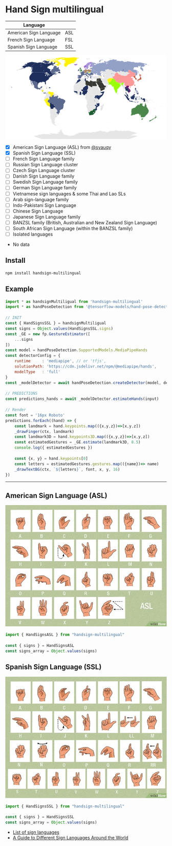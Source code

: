 # Hand Sign multilingual

| Language               |     |
| ---------------------- | --- |
| American Sign Language | ASL |
| French Sign Language   | FSL |
| Spanish Sign Language  | SSL |

![Sign_language_families](.github/Sign_language_families.svg)

- [x] American Sign Language (ASL) from [@syauqy](https://github.com/syauqy)
- [x] Spanish Sign Language (SSL)
- [ ] French Sign Language family
- [ ] Russian Sign Language cluster
- [ ] Czech Sign Language cluster
- [ ] Danish Sign Language family
- [ ] Swedish Sign Language family
- [ ] German Sign Language family
- [ ] Vietnamese sign languages & some Thai and Lao SLs
- [ ] Arab sign-language family
- [ ] Indo-Pakistani Sign Language
- [ ] Chinese Sign Language
- [ ] Japanese Sign Language family
- [ ] BANZSL family (British, Australian and New Zealand Sign Language)
- [ ] South African Sign Language (within the BANZSL family)
- [ ] Isolated languages
- No data

## Install

```bash
npm install handsign-multilingual
```

## Example

```js
import * as handsignMultiligual from 'handsign-multilingual'
import * as handPoseDetection from '@tensorflow-models/hand-pose-detection'

// INIT
const { HandSignsSSL } = handsignMultiligual
const signs = Object.values(HandSignsSSL.signs)
const _GE = new fp.GestureEstimator([
    ...signs
])
const model = handPoseDetection.SupportedModels.MediaPipeHands
const detectorConfig = {
    runtime     : 'mediapipe', // or 'tfjs',
    solutionPath: 'https://cdn.jsdelivr.net/npm/@mediapipe/hands',
    modelType   : 'full'
}
const _modelDetector = await handPoseDetection.createDetector(model, detectorConfig)

// PREDICTIONS
const predictions_hands = await _modelDetector.estimateHands(input)

// Render
const font = '16px Roboto'
predictions.forEach((hand) => {
    const landmark = hand.keypoints.map(({x,y,z})=>[x,y,z])
    _drawFinger(ctx, landmark)
    const landmark3D = hand.keypoints3D.map(({x,y,z})=>[x,y,z])
    const estimatedGestures = _GE.estimate(landmark3D, 8.5)
    console.log({ estimatedGestures })

    const {x, y} = hand.keypoints[0]
    const letters = estimatedGestures.gestures.map(({name})=> name)
    _drawTextBG(ctx, `${letters}`, font, x, y, 16)
})
```

---

## American Sign Language (ASL)

![American Sign Language (ASL)](.github/ASL.png)


```js
import { HandSignsASL } from "handsign-multilingual"

const { signs } = HandSignsASL
const signs_array = Object.values(signs)

```

## Spanish Sign Language (SSL)

![Spanish Sign Language (SSL)](.github/SSL.png)

```js
import { HandSignsSSL } from "handsign-multilingual"

const { signs } = HandSignsSSL
const signs_array = Object.values(signs)

```

- [List of sign languages](https://en.wikipedia.org/wiki/List_of_sign_languages)
- [A Guide to Different Sign Languages Around the World](https://www.wikihow.com/Types-of-Sign-Language) 